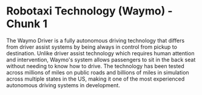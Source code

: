 # Robotaxi Technology (Waymo) - Chunk 1
The Waymo Driver is a fully autonomous driving technology that differs from driver assist systems by being always in control from pickup to destination. Unlike driver assist technology which requires human attention and intervention, Waymo's system allows passengers to sit in the back seat without needing to know how to drive. The technology has been tested across millions of miles on public roads and billions of miles in simulation across multiple states in the US, making it one of the most experienced autonomous driving systems in development.

